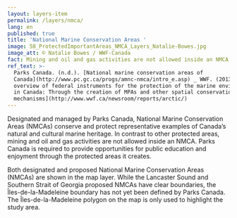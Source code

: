 ```yaml
---
layout: layers-item
permalink: /layers/nmca/
lang: en
published: true
title: 'National Marine Conservation Areas '
image: 58_ProtectedImportantAreas_NMCA_Layers_Natalie-Bowes.jpg
image_att: © Natalie Bowes / WWF-Canada
fact: Mining and oil and gas activities are not allowed inside an NMCA
ref_text: >-
  Parks Canada. (n.d.). [National marine conservation areas of
  Canada](http://www.pc.gc.ca/progs/amnc-nmca/intro_e.asp) _ WWF. (2013).  [An
  overview of federal instruments for the protection of the marine environment
  in Canada: Through the creation of MPAs and other spatial conservation
  mechanisms](http://www.wwf.ca/newsroom/reports/arctic/)
---
```

Designated and managed by Parks Canada, National Marine Conservation Areas (NMCAs) conserve and protect representative examples of Canada’s natural and cultural marine heritage. In contrast to other protected areas, mining and oil and gas activities are not allowed inside an NMCA. Parks Canada is required to provide opportunities for public education and enjoyment through the protected areas it creates.

Both designated and proposed National Marine Conservation Areas (NMCAs) are shown in the map layer. While the Lancaster Sound and Southern Strait of Georgia proposed NMCAs have clear boundaries, the Îles-de-la-Madeleine boundary has not yet been defined by Parks Canada. The Îles-de-la-Madeleine polygon on the map is only used to highlight the study area.
